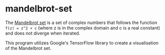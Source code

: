 # mandelbrot-set
The [Mandelbrot set](https://en.wikipedia.org/wiki/Mandelbrot_set) is a set of complex numbers that follows the function ```f(z) = z^2 + c``` (where z is in the complex domain and c is a real constant) and does not diverge when iterated. 

This program utilizes Google's TensorFlow library to create a visualisation of the Mandelbrot set.
